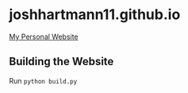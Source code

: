 # joshhartmann11.github.io

[My Personal Website](https://joshhartmann11.github.io/)

## Building the Website

Run `python build.py`

